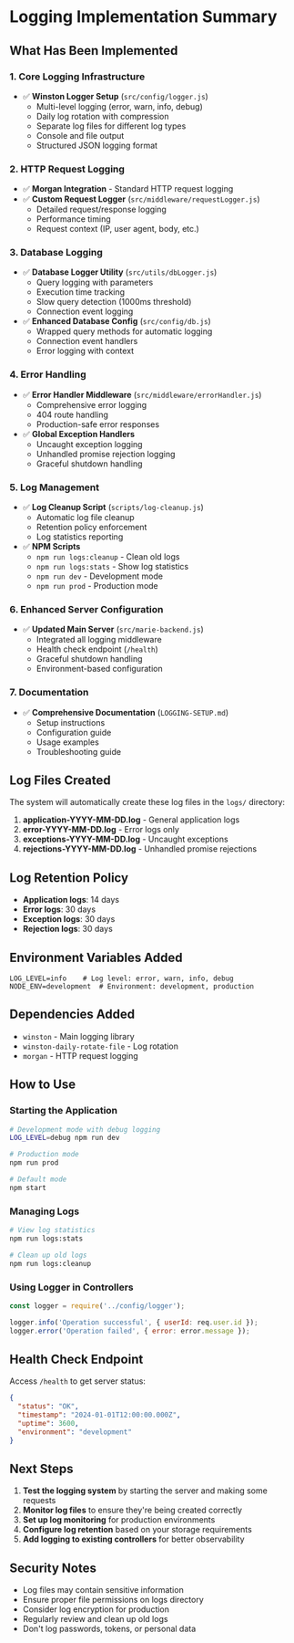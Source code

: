 # Logging Implementation Summary

## What Has Been Implemented

### 1. Core Logging Infrastructure
- ✅ **Winston Logger Setup** (`src/config/logger.js`)
  - Multi-level logging (error, warn, info, debug)
  - Daily log rotation with compression
  - Separate log files for different log types
  - Console and file output
  - Structured JSON logging format

### 2. HTTP Request Logging
- ✅ **Morgan Integration** - Standard HTTP request logging
- ✅ **Custom Request Logger** (`src/middleware/requestLogger.js`)
  - Detailed request/response logging
  - Performance timing
  - Request context (IP, user agent, body, etc.)

### 3. Database Logging
- ✅ **Database Logger Utility** (`src/utils/dbLogger.js`)
  - Query logging with parameters
  - Execution time tracking
  - Slow query detection (1000ms threshold)
  - Connection event logging
- ✅ **Enhanced Database Config** (`src/config/db.js`)
  - Wrapped query methods for automatic logging
  - Connection event handlers
  - Error logging with context

### 4. Error Handling
- ✅ **Error Handler Middleware** (`src/middleware/errorHandler.js`)
  - Comprehensive error logging
  - 404 route handling
  - Production-safe error responses
- ✅ **Global Exception Handlers**
  - Uncaught exception logging
  - Unhandled promise rejection logging
  - Graceful shutdown handling

### 5. Log Management
- ✅ **Log Cleanup Script** (`scripts/log-cleanup.js`)
  - Automatic log file cleanup
  - Retention policy enforcement
  - Log statistics reporting
- ✅ **NPM Scripts**
  - `npm run logs:cleanup` - Clean old logs
  - `npm run logs:stats` - Show log statistics
  - `npm run dev` - Development mode
  - `npm run prod` - Production mode

### 6. Enhanced Server Configuration
- ✅ **Updated Main Server** (`src/marie-backend.js`)
  - Integrated all logging middleware
  - Health check endpoint (`/health`)
  - Graceful shutdown handling
  - Environment-based configuration

### 7. Documentation
- ✅ **Comprehensive Documentation** (`LOGGING-SETUP.md`)
  - Setup instructions
  - Configuration guide
  - Usage examples
  - Troubleshooting guide

## Log Files Created

The system will automatically create these log files in the `logs/` directory:

1. **application-YYYY-MM-DD.log** - General application logs
2. **error-YYYY-MM-DD.log** - Error logs only
3. **exceptions-YYYY-MM-DD.log** - Uncaught exceptions
4. **rejections-YYYY-MM-DD.log** - Unhandled promise rejections

## Log Retention Policy

- **Application logs**: 14 days
- **Error logs**: 30 days
- **Exception logs**: 30 days
- **Rejection logs**: 30 days

## Environment Variables Added

```env
LOG_LEVEL=info    # Log level: error, warn, info, debug
NODE_ENV=development  # Environment: development, production
```

## Dependencies Added

- `winston` - Main logging library
- `winston-daily-rotate-file` - Log rotation
- `morgan` - HTTP request logging

## How to Use

### Starting the Application
```bash
# Development mode with debug logging
LOG_LEVEL=debug npm run dev

# Production mode
npm run prod

# Default mode
npm start
```

### Managing Logs
```bash
# View log statistics
npm run logs:stats

# Clean up old logs
npm run logs:cleanup
```

### Using Logger in Controllers
```javascript
const logger = require('../config/logger');

logger.info('Operation successful', { userId: req.user.id });
logger.error('Operation failed', { error: error.message });
```

## Health Check Endpoint

Access `/health` to get server status:
```json
{
  "status": "OK",
  "timestamp": "2024-01-01T12:00:00.000Z",
  "uptime": 3600,
  "environment": "development"
}
```

## Next Steps

1. **Test the logging system** by starting the server and making some requests
2. **Monitor log files** to ensure they're being created correctly
3. **Set up log monitoring** for production environments
4. **Configure log retention** based on your storage requirements
5. **Add logging to existing controllers** for better observability

## Security Notes

- Log files may contain sensitive information
- Ensure proper file permissions on logs directory
- Consider log encryption for production
- Regularly review and clean up old logs
- Don't log passwords, tokens, or personal data 